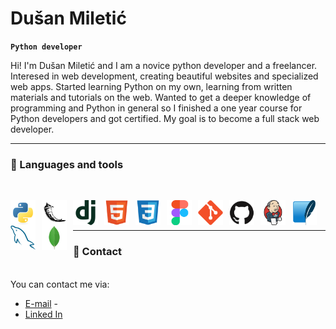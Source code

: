<h1>Dušan Miletić</h1>

**`Python developer`**

Hi! I'm Dušаn Miletić and I am a novice python developer and a freelancer. Interesed in web development, creating beautiful websites and specialized web apps. Started learning Python on my own, learning from written materials and tutorials on the web. Wanted to get a deeper knowledge of programming and Python in general so I finished a one year course for Python developers and got certified. My goal is to become a full stack web developer.

 <!-- insert social media and contact info (a href with imgs) above line break -->

---

<h3> 🧰 Languages and tools </h3>
<br>
<!-- icons by devicons -->
<!-- programming languages and frameworks -->
<p>
    <img align="left" title="Python" alt="Python" width="40px" style="padding-right:10px;" src="icons/python-original.svg"/>
    <img align="left" title="Flask" alt="Flask" width="40px" style="padding-right:10px;" src="icons/flask-w-bg-rounded.svg"/>
    <img align="left" title="Django" alt="Django" width="40px" style="padding-right:10px;" src="icons/django-plain.svg"/>
    <!-- markup, look and feel, design -->
    <img align="left" title="HTML5" alt="HTML5" width="40px" style="padding-right:10px;" src="icons/html5-original.svg"/>
    <img align="left" title="CSS3" alt="CSS3" width="40px" style="padding-right:10px;" src="icons/css3-original.svg"/>
    <img align="left" title="Figma" alt="Figma" width="40px" style="padding-right:10px;" src="icons/figma-original.svg"/>
    <!-- tools, vcs, ci/cd -->
    <img align="left" title="Git" alt="Git" width="40px" style="padding-right:10px;" src="icons/git-original.svg"/>
    <img align="left" title="Github" alt="Github" width="40px" style="padding-right:10px;" src="icons/github-w-bg.svg"/>
    <img align="left" title="Jenkins" alt="Jenkins" width="40px" style="padding-right:10px;" src="icons/jenkins-original.svg"/>
    <!-- data storage -->
    <img align="left" title="SQLite" alt="SQLite" width="40px" style="padding-right:10px;" src="icons/sqlite-original.svg"/>
    <img align="left" title="MySQL" alt="MySQL" width="40px" style="padding-right:10px;" src="icons/mysql-original.svg"/>
    <img align="left" title="MongoDB" alt="MongoDB" width="40px" style="padding-right:10px;" src="icons/mongodb-original.svg"/>
</p>

<br>
<br>

---

<h3> 💬 Contact </h3>
<br>
You can contact me via:

- [E-mail](mailto:email@example.com) - 
- [Linked In](#)

<!--
**MDule/mdule** is a ✨ _special_ ✨ repository because its `README.md` (this file) appears on your GitHub profile.

Here are some ideas to get you started:

- 🔭 I’m currently working on ...
- 🌱 I’m currently learning ...
- 👯 I’m looking to collaborate on ...
- 🤔 I’m looking for help with ...
- 💬 Ask me about ...
- 📫 How to reach me: ...
- 😄 Pronouns: ...
- ⚡ Fun fact: ...  -->
